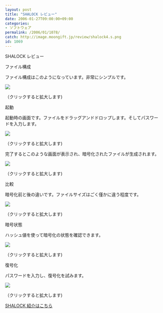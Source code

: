 ```yaml
---
layout: post
title: "SHALOCK レビュー"
date: 2006-01-27T09:00:00+09:00
categories:
- ソフトウェア
permalink: /2006/01/1078/
catch: http://image.moongift.jp/review/shalock4.s.png
id: 1069
---
```

SHALOCK レビュー   
<!--more-->

ファイル構成

  

ファイル構成はこのようになっています。非常にシンプルです。

  

[![](http://image.moongift.jp/review/shalock1.s.png)](http://image.moongift.jp/review/shalock1.png)  
  
（クリックすると拡大します)

  

起動

  

起動時の画面です。ファイルをドラッグアンドドロップします。そしてパスワードを入力します。

  

[![](http://image.moongift.jp/review/shalock2.s.png)](http://image.moongift.jp/review/shalock2.png)  
  
（クリックすると拡大します)

  

完了するとこのような画面が表示され、暗号化されたファイルが生成されます。

  

[![](http://image.moongift.jp/review/shalock3.s.png)](http://image.moongift.jp/review/shalock3.png)  
  
（クリックすると拡大します)

  

比較

  

暗号化前と後の違いです。ファイルサイズはごく僅かに違う程度です。

  

[![](http://image.moongift.jp/review/shalock4.s.png)](http://image.moongift.jp/review/shalock4.png)  
  
（クリックすると拡大します)

  

暗号状態

  

ハッシュ値を使って暗号化の状態を確認できます。

  

[![](http://image.moongift.jp/review/shalock5.s.png)](http://image.moongift.jp/review/shalock5.png)  
  
（クリックすると拡大します)

  

復号化

  

パスワードを入力し、復号化を試みます。

  

[![](http://image.moongift.jp/review/shalock6.s.png)](http://image.moongift.jp/review/shalock6.png)  
  
（クリックすると拡大します)

  

[SHALOCK 紹介はこちら](http://oss.moongift.jp/intro/i-1061.html)

